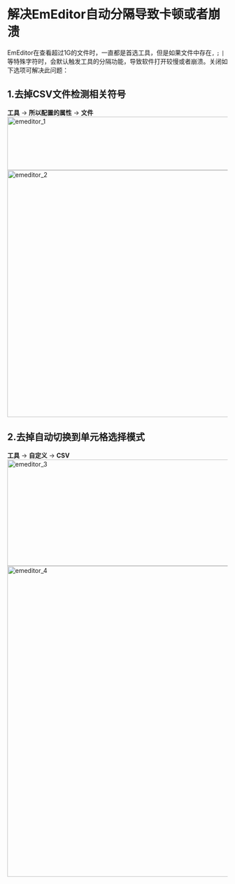 # 解决EmEditor自动分隔导致卡顿或者崩溃

EmEditor在查看超过1G的文件时，一直都是首选工具，但是如果文件中存在`,` `;` `|`等特殊字符时，会默认触发工具的分隔功能，导致软件打开较慢或者崩溃。关闭如下选项可解决此问题：  

## 1.去掉CSV文件检测相关符号
**工具** -> **所以配置的属性** -> **文件**  
<img width="640" height="122" alt="emeditor_1" src="https://github.com/user-attachments/assets/71f7c776-ed43-44be-812b-5ab1a6d5cafa" />  
<img width="685" height="564" alt="emeditor_2" src="https://github.com/user-attachments/assets/4bca7165-f42d-489f-8029-2b59c9541914" />  

## 2.去掉自动切换到单元格选择模式
**工具** -> **自定义** -> **CSV**  
<img width="592" height="243" alt="emeditor_3" src="https://github.com/user-attachments/assets/eea7acec-baca-48f9-9945-08ab87567095" />  
<img width="686" height="710" alt="emeditor_4" src="https://github.com/user-attachments/assets/0dbbb1f1-388f-4543-8e4a-d45aefd23390" />  
